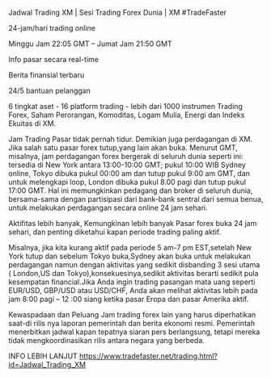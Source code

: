 Jadwal Trading XM | Sesi Trading Forex Dunia | XM #TradeFaster

24-jam/hari trading online
 
Minggu Jam 22:05 GMT – Jumat Jam 21:50 GMT

Info pasar secara real-time

Berita finansial terbaru
 
24/5 bantuan pelanggan

6 tingkat aset - 16 platform trading - lebih dari 1000 instrumen
Trading Forex, Saham Perorangan, Komoditas, Logam Mulia, Energi dan Indeks Ekuitas di XM.

Jam Trading
Pasar tidak pernah tidur. Demikian juga perdagangan di XM. Jika salah satu pasar forex tutup,yang lain akan buka. Menurut GMT, misalnya, jam perdagangan forex bergerak di seluruh dunia seperti ini: tersedia di New York antara 13:00-10:00 GMT; pukul 10:00 WIB Sydney online, Tokyo dibuka pukul 00:00 am dan tutup pukul 9:00 am GMT, dan untuk melengkapi loop, London dibuka pukul 8.00 pagi dan tutup pukul 17:00 GMT. Hal ini memungkinkan pedagang dan broker di seluruh dunia, bersama-sama dengan partisipasi dari bank-bank sentral dari semua benua, untuk melakukan perdagangan secara online 24 jam sehari.

Aktifitas lebih banyak, Kemungkinan lebih banyak
Pasar forex buka 24 jam sehari, dan penting diketahui kapan periode trading paling aktif.

Misalnya, jika kita kurang aktif pada periode 5 am-7 pm EST,setelah New York tutup dan sebelum Tokyo buka,Sydney akan buka untuk melakukan perdagangan namun dengan aktivitas yang sedikit disbanding 3 sesi utama ( London,US dan Tokyo),konsekuesinya,sedikit aktivitas berarti sedikit pula kesempatan financial.Jika Anda ingin trading pasangan mata uang seperti EUR/USD, GBP/USD atau USD/CHF, Anda akan melihat aktivitas lebih pada jam 8:00 pagi – 12 :00 siang ketika pasar Eropa dan pasar Amerika aktif.

Kewaspadaan dan Peluang
Jam trading forex lain yang harus diperhatikan saat-di rilis nya laporan pemerintah dan berita ekonomi resmi. Pemerintah menerbitkan jadwal kapan tepatnya siaran pers berlangsung, tetapi mereka tidak mengkoordinasikan rilis antara negara yang berbeda.

INFO LEBIH LANJUT
https://www.tradefaster.net/trading.html?id=Jadwal_Trading_XM
